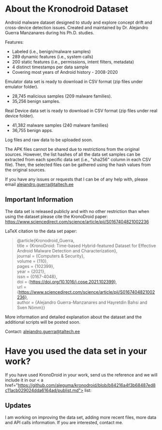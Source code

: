 # About the Kronodroid Dataset

Android malware dataset designed to study and explore concept drift and cross-device detection issues. Created and maintained by Dr. Alejandro Guerra Manzanares during his Ph.D. studies. 

Features:

- Labeled (i.e., benign/malware samples)
- 289 dynamic features (i.e., system calls)
- 200 static features (i.e., permissions, intent filters, metadata)
- 4 distinct timestamps per data sample
- Covering most years of Android history - 2008-2020


Emulator data set is ready to download in CSV format (zip files under emulator folder). 
  - 28,745 malicious samples (209 malware families).
  - 35,256 benign samples.

Real Device data set is ready to download in CSV format (zip files under real device folder).  
  - 41,382 malware samples (240 malware families)
  - 36,755 benign apps.

Log files and raw data to be uploaded soon. 

The APK files cannot be shared due to restrictions from the original sources. However, the list hashes of all the data set samples can be extracted from each specific data set (i.e., "sha256" column in each CSV file). Then, the selected files can be gathered using the hash values from the original sources.

If you have any issues or requests that I can be of any help with, please email alejandro.guerra@taltech.ee 

## Important Information

The data set is released publicly and with no other restriction than when using the dataset please cite the KronoDroid paper:
https://www.sciencedirect.com/science/article/pii/S0167404821002236

LaTeX citation to the data set paper:

>@article{Kronodroid_Guerra, <br/>
title = {KronoDroid: Time-based Hybrid-featured Dataset for Effective Android Malware Detection and Characterization}, <br/>
journal = {Computers & Security}, <br/>
volume = {110}, <br/>
pages = {102399}, <br/>
year = {2021}, <br/>
issn = {0167-4048}, <br/>
doi = {https://doi.org/10.1016/j.cose.2021.102399}, <br/>
url = {https://www.sciencedirect.com/science/article/pii/S0167404821002236}, <br/>
author = {Alejandro Guerra-Manzanares and Hayretdin Bahsi and Sven Nõmm}} <br/>

More information and detailed explanation about the dataset and the additional scripts will be posted soon.

Contact: alejandro.guerra@taltech.ee

# Have you used the data set in your work?

If you have used KronoDroid in your work, send us the reference and we will include it in our < a href="https://github.com/aleguma/kronodroid/blob/b84216a4f3b68487ed8c11acb029024dda6164ad/publist.md"> list</a>: 

## Updates

I am working on improving the data set, adding more recent files, more data and API calls information. If you are interested, contact me.
